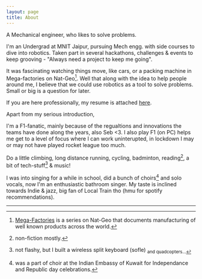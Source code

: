 ```yaml
---
layout: page
title: About
---
```


A Mechanical engineer, who likes to solve problems. 

I'm an Undergrad at MNIT Jaipur, pursuing Mech engg. with side courses to dive into robotics. Taken part in several hackathons, challenges & events to keep grooving - "Always need a project to keep me going". 

It was fascinating watching things move, like cars, or a packing machine in Mega-factories on Nat-Geo[^fn-mega]. Well that along with the idea to help people around me, I believe that we could use robotics as a tool to solve problems. Small or big is a question for later.

If you are here professionally, my resume is attached [here](https://chirayur.github.io/resume/).


Apart from my serious introduction, 

I'm a F1-fanatic, mainly because of the regualtions and innovations the teams have done along the years, also Seb <3. I also play F1 (on PC) helps me get to a level of focus where I can work uninterupted, in lockdown I may or may not have played rocket league too much.

Do a little climbing, long distance running, cycling, badminton, reading[^fn-read], a bit of tech-stuff[^fn-tech] & music! 

I was into singing for a while in school, did a bunch of choirs[^fn-choir] and solo vocals, now I'm an enthusiastic bathroom singer. My taste is inclined towards Indie & jazz, big fan of Local Train tho 
(hmu for spotify recommendations).


---

[^fn-mega]: [Mega-Factories](https://www.natgeotv.com/in/mega-factories) is a series on Nat-Geo that documents manufacturing of well known products across the world.
[^fn-read]: non-fiction mostly.
[^fn-tech]: not flashy, but I built a wireless split keyboard (sofle) <sub> and quadcopters...
[^fn-choir]: was a part of choir at the Indian Embassy of Kuwait for Independance and Republic day celebrations.
